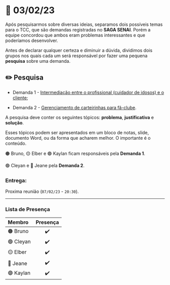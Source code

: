 
# :date: 03/02/23

Após pesquisarmos sobre diversas ideias, separamos dois possíveis temas para o TCC, que são demandas registradas no **SAGA SENAI**. Porém a equipe concordou que ambos eram problemas interessantes e que poderíamos desenvolver.

Antes de declarar qualquer certeza e diminuir a dúvida, dividimos dois grupos nos quais cada um será responsável por fazer uma pequena **pesquisa** sobre uma demanda.

## :pencil2: Pesquisa

- Demanda 1 - [Intermediação entre o profissional (cuidador de idosos) e o cliente](https://plataforma.gpinovacao.senai.br/plataforma/demandas-da-industria/interna/7396);

- Demanda 2 - [Gerenciamento de carteirinhas para fã-clube](https://plataforma.gpinovacao.senai.br/plataforma/demandas-da-industria/interna/7996).

 A pesquisa deve conter os seguintes tópicos: **problema**, **justificativa** e **solução**.
 
 Esses tópicos podem ser apresentados em um bloco de notas, slide, documento Word, ou da forma que acharem melhor. O importante é o conteúdo.

:orange_circle: Bruno, :yellow_circle: Elber e :purple_circle: Kaylan ficam responsáveis pela **Demanda 1**.

:green_circle: Cleyan e :large_blue_circle: Jeane pela **Demanda 2**.

### Entrega:
Proxima reunião (`07/02/23` - `20:30`).

---

### Lista de Presença

| Membro                       | Presença               |
| :--------------------------- | :--------------------: |
| :orange_circle: Bruno     | :heavy_check_mark: |
| :green_circle: Cleyan     | :heavy_check_mark: |
| :yellow_circle: Elber     | :heavy_check_mark: |
| :large_blue_circle: Jeane | :heavy_check_mark: |
| :purple_circle: Kaylan    | :heavy_check_mark: |